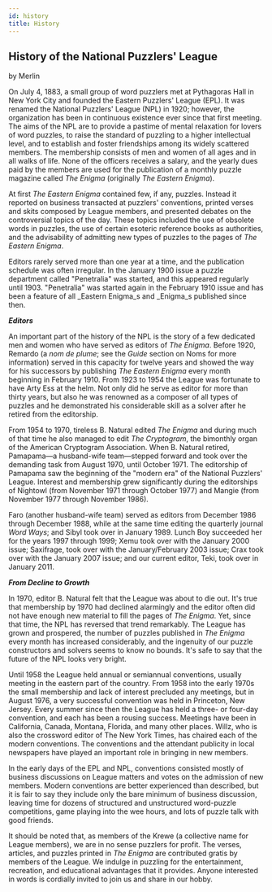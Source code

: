 ```yaml
---
id: history
title: History
---
```






## History of the National Puzzlers' League

by Merlin

On July 4, 1883, a small group of word puzzlers met at Pythagoras Hall in New York City and founded the Eastern Puzzlers' League (EPL). It was renamed the National Puzzlers' League (NPL) in 1920; however, the organization has been in continuous existence ever since that first meeting. The aims of the NPL are to provide a pastime of mental relaxation for lovers of word puzzles, to raise the standard of puzzling to a higher intellectual level, and to establish and foster friendships among its widely scattered members. The membership consists of men and women of all ages and in all walks of life. None of the officers receives a salary, and the yearly dues paid by the members are used for the publication of a monthly puzzle magazine called _The Enigma_ (originally _The Eastern Enigma_).

At first _The Eastern Enigma_ contained few, if any, puzzles. Instead it reported on business transacted at puzzlers' conventions, printed verses and skits composed by League members, and presented debates on the controversial topics of the day. These topics included the use of obsolete words in puzzles, the use of certain esoteric reference books as authorities, and the advisability of admitting new types of puzzles to the pages of _The Eastern Enigma_.

Editors rarely served more than one year at a time, and the publication schedule was often irregular. In the January 1900 issue a puzzle department called "Penetralia" was started, and this appeared regularly until 1903. "Penetralia" was started again in the February 1910 issue and has been a feature of all _Eastern Enigma_s and _Enigma_s published since then.

**_Editors_**

An important part of the history of the NPL is the story of a few dedicated men and women who have served as editors of _The Enigma_. Before 1920, Remardo (a _nom de plume_; see the _Guide_ section on Noms for more information) served in this capacity for twelve years and showed the way for his successors by publishing _The Eastern Enigma_ every month beginning in February 1910. From 1923 to 1954 the League was fortunate to have Arty Ess at the helm. Not only did he serve as editor for more than thirty years, but also he was renowned as a composer of all types of puzzles and he demonstrated his considerable skill as a solver after he retired from the editorship.

From 1954 to 1970, tireless B. Natural edited _The Enigma_ and during much of that time he also managed to edit _The Cryptogram_, the bimonthly organ of the American Cryptogram Association. When B. Natural retired, Pamapama—a husband-wife team—stepped forward and took over the demanding task from August 1970, until October 1971. The editorship of Pamapama saw the beginning of the "modern era" of the National Puzzlers' League. Interest and membership grew significantly during the editorships of Nightowl (from November 1971 through October 1977) and Mangie (from November 1977 through November 1986).

Faro (another husband-wife team) served as editors from December 1986 through December 1988, while at the same time editing the quarterly journal _Word Ways_; and Sibyl took over in January 1989. Lunch Boy succeeded her for the years 1997 through 1999; Xemu took over with the January 2000 issue; Saxifrage, took over with the January/February 2003 issue; Crax took over with the January 2007 issue; and our current editor, Teki, took over in January 2011.

**_From Decline to Growth_**

In 1970, editor B. Natural felt that the League was about to die out. It's true that membership by 1970 had declined alarmingly and the editor often did not have enough new material to fill the pages of _The Enigma_. Yet, since that time, the NPL has reversed that trend remarkably. The League has grown and prospered, the number of puzzles published in _The Enigma_ every month has increased considerably, and the ingenuity of our puzzle constructors and solvers seems to know no bounds. It's safe to say that the future of the NPL looks very bright.

Until 1958 the League held annual or semiannual conventions, usually meeting in the eastern part of the country. From 1958 into the early 1970s the small membership and lack of interest precluded any meetings, but in August 1976, a very successful convention was held in Princeton, New Jersey. Every summer since then the League has held a three- or four-day convention, and each has been a rousing success. Meetings have been in California, Canada, Montana, Florida, and many other places. Willz, who is also the crossword editor of The New York Times, has chaired each of the modern conventions. The conventions and the attendant publicity in local newspapers have played an important role in bringing in new members.

In the early days of the EPL and NPL, conventions consisted mostly of business discussions on League matters and votes on the admission of new members. Modern conventions are better experienced than described, but it is fair to say they include only the bare minimum of business discussion, leaving time for dozens of structured and unstructured word-puzzle competitions, game playing into the wee hours, and lots of puzzle talk with good friends.

It should be noted that, as members of the Krewe (a collective name for League members), we are in no sense puzzlers for profit. The verses, articles, and puzzles printed in _The Enigma_ are contributed gratis by members of the League. We indulge in puzzling for the entertainment, recreation, and educational advantages that it provides. Anyone interested in words is cordially invited to join us and share in our hobby.

 